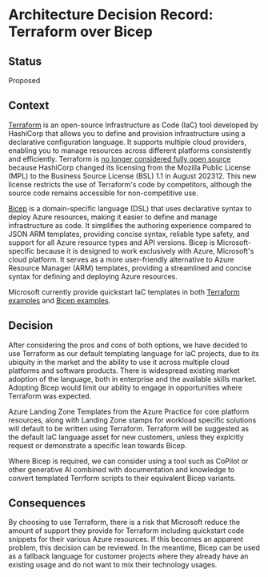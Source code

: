 # Architecture Decision Record: Terraform over Bicep

## Status

Proposed

## Context

[Terraform](https://www.terraform.io/) is an open-source Infrastructure as Code (IaC) tool developed by HashiCorp that allows you to define and provision infrastructure using a declarative configuration language. It supports multiple cloud providers, enabling you to manage resources across different platforms consistently and efficiently. Terraform is [no longer considered fully open source](https://www.theregister.com/2023/08/11/hashicorp_bsl_licence/) because HashiCorp changed its licensing from the Mozilla Public License (MPL) to the Business Source License (BSL) 1.1 in August 202312. This new license restricts the use of Terraform's code by competitors, although the source code remains accessible for non-competitive use. 

[Bicep](https://learn.microsoft.com/en-us/azure/azure-resource-manager/bicep/overview?tabs=bicep) is a domain-specific language (DSL) that uses declarative syntax to deploy Azure resources, making it easier to define and manage infrastructure as code. It simplifies the authoring experience compared to JSON ARM templates, providing concise syntax, reliable type safety, and support for all Azure resource types and API versions. Bicep is Microsoft-specific because it is designed to work exclusively with Azure, Microsoft's cloud platform. It serves as a more user-friendly alternative to Azure Resource Manager (ARM) templates, providing a streamlined and concise syntax for defining and deploying Azure resources.

Microsoft currently provide quickstart IaC templates in both [Terraform examples](https://learn.microsoft.com/en-us/azure/aks/learn/quick-kubernetes-deploy-terraform?pivots=development-environment-azure-cli) and [Bicep examples](https://learn.microsoft.com/en-us/azure/aks/learn/quick-kubernetes-deploy-bicep?tabs=azure-cli).

## Decision

After considering the pros and cons of both options, we have decided to use Terraform as our default templating language for IaC projects, due to its ubiquity in the market and the ability to use it across multiple cloud platforms and software products. There is widespread existing market adoption of the language, both in enterprise and the available skills market. Adopting Bicep would limit our ability to engage in opportunities where Terraform was expected.

Azure Landing Zone Templates from the Azure Practice for core platform resources, along with Landing Zone stamps for workload specific solutions will default to be written using Terraform. Terraform will be suggested as the default IaC language asset for new customers, unless they explcitly request or demonstrate a specific lean towards Bicep.

Where Bicep is required, we can consider using a tool such as CoPilot or other generative AI combined with documentation and knowledge to convert templated Terrform scripts to their equivalent Bicep variants.

## Consequences

By choosing to use Terraform, there is a risk that Microsoft reduce the amount of support they provide for Terraform including quickstart code snippets for their various Azure resources. If this becomes an apparent problem, this decision can be reviewed. In the meantime, Bicep can be used as a fallback language for customer projects where they already have an existing usage and do not want to mix their technology usages.
